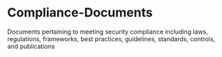 # Compliance-Documents
Documents pertaining to meeting security compliance including laws, regulations, frameworks, best practices, guidelines, standards, controls, and publications
